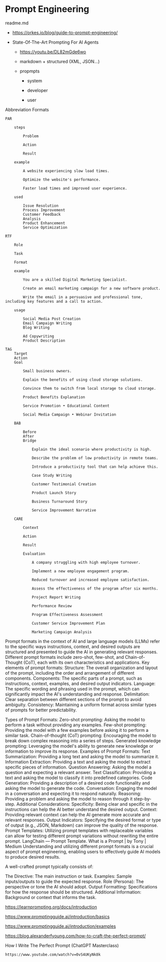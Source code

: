 # Prompt Engineering

readme.md

*   https://orkes.io/blog/guide-to-prompt-engineering/

*   State-Of-The-Art Prompting For AI Agents

    *   https://youtu.be/DL82mGde6wo

    *   markdown + structured (XML, JSON...)

    *   propmpts

        *   system

        *   developer

        *   user


    


Abbreviation
Formats

    PAR 
    
        steps
        
            Problem

            Action

            Result

        example

            A website experiencing slow load times.

            Optimize the website's performance.

            Faster load times and improved user experience.

        used

            Issue Resolution
            Process Improvement
            Customer Feedback
            Analysis
            Product Enhancement
            Service Optimization

    RTF
    
        Role

        Task 

        Format

        example

            You are a skilled Digital Marketing Specialist.

            Create an email marketing campaign for a new software product.

            Write the email in a persuasive and professional tone, including key features and a call to action.

        usage

            Social Media Post Creation
            Email Campaign Writing 
            Blog Writing

            Ad Copywriting
            Product Description

    TAG
        Target 
        Action 
        Goal

            Small business owners.
            
            Explain the benefits of using cloud storage solutions.

            Convince them to switch from local storage to cloud storage.

            Product Benefits Explanation

            Service Promotion • Educational Content

            Social Media Campaign • Webinar Invitation

        BAB

            Before
            After
            Bridge

                Explain the ideal scenario where productivity is high.

                Describe the problem of low productivity in remote teams.

                Introduce a productivity tool that can help achieve this.

                Case Study Writing
                
                Customer Testimonial Creation

                Product Launch Story
                
                Business Turnaround Story

                Service Improvement Narrative

        CARE

            Context
            
            Action
            
            Result
            
            Evaluation

                A company struggling with high employee turnover.

                Implement a new employee engagement program.

                Reduced turnover and increased employee satisfaction.

                Assess the effectiveness of the program after six months.

                Project Report Writing
                
                Performance Review
                
                Program Effectiveness Assessment
                
                Customer Service Improvement Plan
                
                Marketing Campaign Analysis


Prompt formats in the context of AI and large language models (LLMs) refer to the specific ways instructions, context, and desired outputs are structured and presented to guide the AI in generating relevant responses. Different prompt formats include zero-shot, few-shot, and Chain-of-Thought (CoT), each with its own characteristics and applications. 
Key elements of prompt formats:
Structure:
The overall organization and layout of the prompt, including the order and arrangement of different components. 
Components:
The specific parts of a prompt, such as instructions, context, examples, and desired output indicators. 
Language:
The specific wording and phrasing used in the prompt, which can significantly impact the AI's understanding and response. 
Delimitation:
Clear separation between different sections of the prompt to avoid ambiguity. 
Consistency:
Maintaining a uniform format across similar types of prompts for better predictability. 

Types of Prompt Formats:
Zero-shot prompting:
Asking the model to perform a task without providing any examples. 
Few-shot prompting:
Providing the model with a few examples before asking it to perform a similar task. 
Chain-of-thought (CoT) prompting:
Encouraging the model to break down complex reasoning into a series of steps. 
Generated knowledge prompting:
Leveraging the model's ability to generate new knowledge or information to improve its response. 
Examples of Prompt Formats:
Text Summarization: Providing a long text and asking the model to summarize it.
Information Extraction: Providing a text and asking the model to extract specific pieces of information.
Question Answering: Asking the model a question and expecting a relevant answer.
Text Classification: Providing a text and asking the model to classify it into predefined categories.
Code Generation: Providing a description of a desired code functionality and asking the model to generate the code.
Conversation: Engaging the model in a conversation and expecting it to respond naturally.
Reasoning: Providing a problem and asking the model to reason through it step-by-step. 
Additional Considerations:
Specificity:
Being clear and specific in the instructions can help the AI better understand the desired output. 
Context:
Providing relevant context can help the AI generate more accurate and relevant responses. 
Output Indicators:
Specifying the desired format or type of output (e.g., JSON, Markdown) can improve the quality of the response. 
Prompt Templates:
Utilizing prompt templates with replaceable variables can allow for testing different prompt variations without rewriting the entire prompt. 
LangChain — Prompt Template. What is a Prompt | by Tony | Medium
Understanding and utilizing different prompt formats is a crucial aspect of prompt engineering, enabling users to effectively guide AI models to produce desired results. 


A well-crafted prompt typically consists of:

The Directive: The main instruction or task.
Examples: Sample inputs/outputs to guide the expected response.
Role (Persona): The perspective or tone the AI should adopt.
Output Formatting: Specifications for how the response should be structured.
Additional Information: Background or context that informs the task.

https://learnprompting.org/docs/introduction

https://www.promptingguide.ai/introduction/basics

https://www.promptingguide.ai/introduction/examples

https://blog.alexanderfyoung.com/how-to-craft-the-perfect-prompt/

How I Write The Perfect Prompt (ChatGPT Masterclass)

    https://www.youtube.com/watch?v=0vS4UKyNk8k

